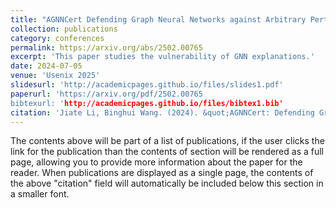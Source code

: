 ```yaml
---
title: "AGNNCert Defending Graph Neural Networks against Arbitrary Perturbations with Deterministic Certification"
collection: publications
category: conferences
permalink: https://arxiv.org/abs/2502.00765
excerpt: 'This paper studies the vulnerability of GNN explanations.'
date: 2024-07-05
venue: 'Usenix 2025'
slidesurl: 'http://academicpages.github.io/files/slides1.pdf'
paperurl: 'https://arxiv.org/pdf/2502.00765
bibtexurl: 'http://academicpages.github.io/files/bibtex1.bib'
citation: 'Jiate Li, Binghui Wang. (2024). &quot;AGNNCert: Defending Graph Neural Networks against Arbitrary Perturbations with Deterministic Certification.&quot; <i>Usenix Security 2025</i>. 1(1).'
---
```

The contents above will be part of a list of publications, if the user clicks the link for the publication than the contents of section will be rendered as a full page, allowing you to provide more information about the paper for the reader. When publications are displayed as a single page, the contents of the above "citation" field will automatically be included below this section in a smaller font.
